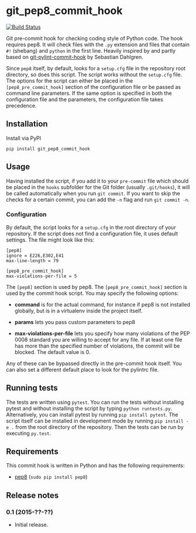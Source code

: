git\_pep8\_commit\_hook
=======================

[![Build Status](https://travis-ci.org/sorenlind/git_pep8_commit_hook.svg?branch=master)](https://travis-ci.org/sorenlind/git_pep8_commit_hook)

Git pre-commit hook for checking coding style of Python code. The hook requires pep8. It will check files with the `.py` extension and files that contain `#!` (shebang) and `python` in the first line. Heavily inspired by and partly based on [git-pylint-commit-hook](https://github.com/sebdah/git-pylint-commit-hook) by Sebastian Dahlgren.

Since `pep8` itself, by default, looks for a `setup.cfg` file in the repository root directory, so does this script. The script works without the `setup.cfg` file. The options for the script can either be placed in the `[pep8_pre_commit_hook]` section of the configuration file or be passed as command line parameters. If the same option is specified in both the configuration file and the parameters, the configuration file takes precedence.


Installation
------------

Install via PyPI

```
pip install git_pep8_commit_hook
```


Usage
------

Having installed the script, if you add it to your `pre-commit` file which should be placed in the `hooks` subfolder for the Git folder (usually `.git/hooks`), it will be called automatically when you run `git commit`. If you want to skip the checks for a certain commit, you can add the `-n` flag and run `git commit -n`.

### Configuration

By default, the script looks for a `setup.cfg` in the root directory of your repository. If the script does not find a configuration file, it uses default settings. The file might look like this:

```
[pep8]
ignore = E226,E302,E41
max-line-length = 79

[pep8_pre_commit_hook]
max-violations-per-file = 5
```

The `[pep8]` section is used by pep8. The `[pep8_pre_commit_hook]` section is used by the commit hook script. You may specify the following options:

* **command** is for the actual command, for instance if pep8 is not installed globally, but is in a virtualenv inside the project itself.

* **params** lets you pass custom parameters to pep8

* **max-violations-per-file** lets you specify how many violations of the PEP 0008 standard you are willing to accept for any file. If at least one file has more than the specified number of violations, the commit will be blocked. The default value is 0.

Any of these can be bypassed directly in the pre-commit hook itself.  You can also set a different default place to look for the pylintrc file.

Running tests
-------------

The tests are written using `pytest`. You can run the tests without installing pytest and without installing the script by typing `python runtests.py`. Alternatively, you can install pytest by running `pip install pytest`. The script itself can be installed in development mode by running `pip install -e .` from the root directory of the repository. Then the tests can be run by executing `py.test`.

Requirements
------------

This commit hook is written in Python and has the following requirements:

- [pep8](https://github.com/pycqa/pep8) (`sudo pip install pep8`)



Release notes
-------------

### 0.1 (2015-??-??)

 - Initial release.
